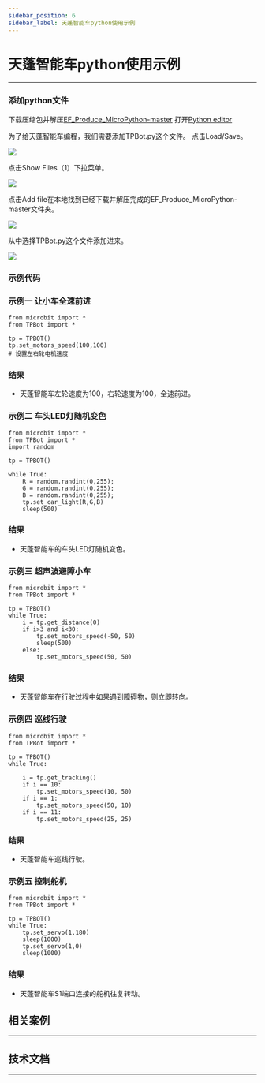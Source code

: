 ```yaml
---
sidebar_position: 6
sidebar_label: 天蓬智能车python使用示例
---
```


# 天蓬智能车python使用示例



---


### 添加python文件
下载压缩包并解压[EF_Produce_MicroPython-master](https://github.com/lionyhw/EF_Produce_MicroPython/archive/master.zip)
打开[Python editor](https://python.microbit.org/v/2.0)

为了给天蓬智能车编程，我们需要添加TPBot.py这个文件。
点击Load/Save。

![](https://wiki-media-ef.oss-cn-hongkong.aliyuncs.com//images/TPbot-py-01.png)

点击Show Files（1）下拉菜单。

![](https://wiki-media-ef.oss-cn-hongkong.aliyuncs.com//images/TPbot-py-02.png)

点击Add file在本地找到已经下载并解压完成的EF_Produce_MicroPython-master文件夹。

![](https://wiki-media-ef.oss-cn-hongkong.aliyuncs.com//images/TPbot-py-03.png)

从中选择TPBot.py这个文件添加进来。

![](https://wiki-media-ef.oss-cn-hongkong.aliyuncs.com//images/TPbot-py-04.png)

### 示例代码
### 示例一     让小车全速前进
```
from microbit import *
from TPBot import *

tp = TPBOT()
tp.set_motors_speed(100,100)
# 设置左右轮电机速度

```
### 结果
- 天蓬智能车左轮速度为100，右轮速度为100，全速前进。


### 示例二    车头LED灯随机变色
```
from microbit import *
from TPBot import *
import random

tp = TPBOT()

while True:
    R = random.randint(0,255);
    G = random.randint(0,255);
    B = random.randint(0,255);
    tp.set_car_light(R,G,B)
    sleep(500)
```
### 结果
- 天蓬智能车的车头LED灯随机变色。

### 示例三    超声波避障小车
```
from microbit import *
from TPBot import *

tp = TPBOT()
while True:
    i = tp.get_distance(0)
    if i>3 and i<30:
        tp.set_motors_speed(-50, 50)
        sleep(500)
    else:
        tp.set_motors_speed(50, 50)
```
### 结果
- 天蓬智能车在行驶过程中如果遇到障碍物，则立即转向。

### 示例四    巡线行驶
```
from microbit import *
from TPBot import *

tp = TPBOT()
while True:

    i = tp.get_tracking()
    if i == 10:
        tp.set_motors_speed(10, 50)
    if i == 1:
        tp.set_motors_speed(50, 10)
    if i == 11:
        tp.set_motors_speed(25, 25)
```
### 结果
- 天蓬智能车巡线行驶。

### 示例五    控制舵机
```
from microbit import *
from TPBot import *

tp = TPBOT()
while True:
    tp.set_servo(1,180)
    sleep(1000)
    tp.set_servo(1,0)
    sleep(1000)
```
### 结果
- 天蓬智能车S1端口连接的舵机往复转动。

## 相关案例
---

## 技术文档
---
